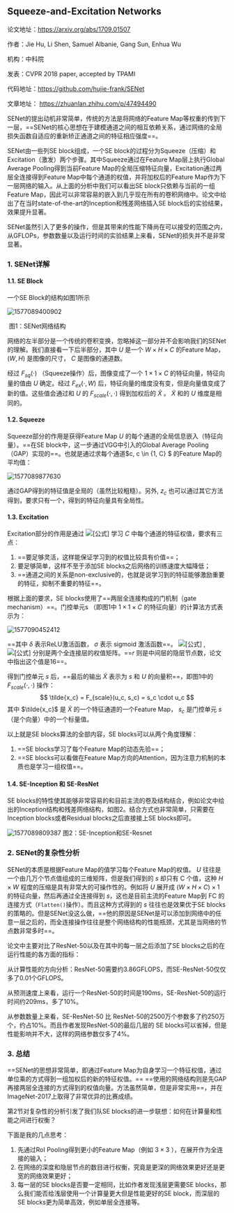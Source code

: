 ## Squeeze-and-Excitation Networks

论文地址：https://arxiv.org/abs/1709.01507

作者：Jie Hu, Li Shen, Samuel Albanie, Gang Sun, Enhua Wu

机构：中科院

发表：CVPR 2018 paper, accepted by TPAMI

代码地址：https://github.com/hujie-frank/SENet

文章地址： https://zhuanlan.zhihu.com/p/47494490



SENet的提出动机非常简单，传统的方法是将网络的Feature Map等权重的传到下一层，==SENet的核心思想在于建模通道之间的相互依赖关系，通过网络的全局损失函数自适应的重新矫正通道之间的特征相应强度==。

SENet由一些列SE block组成，一个SE block的过程分为Squeeze（压缩）和Excitation（激发）两个步骤。其中Squeeze通过在Feature Map层上执行Global Average Pooling得到当前Feature Map的全局压缩特征向量，Excitation通过两层全连接得到Feature Map中每个通道的权值，并将加权后的Feature Map作为下一层网络的输入。从上面的分析中我们可以看出SE block只依赖与当前的一组Feature Map，因此可以非常容易的嵌入到几乎现在所有的卷积网络中。论文中给出了在当时state-of-the-art的Inception和残差网络插入SE block后的实验结果，效果提升显著。

SENet虽然引入了更多的操作，但是其带来的性能下降尚在可以接受的范围之内，从GFLOPs，参数数量以及运行时间的实验结果上来看，SENet的损失并不是非常显著。

### 1. SENet详解

#### 1.1. SE Block

一个SE Block的结构如图1所示

![1577089400902](C:\Users\j00496872\Desktop\Notes\raw_images\1577089400902.png)

​																		图1：SENet网络结构

网络的左半部分是一个传统的卷积变换，忽略掉这一部分并不会影响我们的SENet的理解。我们直接看一下后半部分，其中 $U$ 是一个 $W\times H \times C$ 的Feature Map， $(W , H)$  是图像的尺寸， $C$ 是图像的通道数。

经过 $F_{sq}(\cdot)$ （Squeeze操作）后，图像变成了一个 $1\times 1 \times C$ 的特征向量，特征向量的值由 $U$ 确定。经过  $F_{ex}(\cdot, W)$ 后，特征向量的维度没有变，但是向量值变成了新的值。这些值会通过和  $U$ 的 $F_{scale}(\cdot,\cdot )$ 得到加权后的 $\tilde{X}$ 。 $\tilde{X}$ 和的 $U$ 维度是相同的。

#### 1.2. Squeeze

Squeeze部分的作用是获得Feature Map $U$ 的每个通道的全局信息嵌入（特征向量）。==在SE block中，这一步通过VGG中引入的Global Average Pooling（GAP）实现的==。也就是通过求每个通道$c, c \in {1, C} $ 的Feature Map的平均值：

![1577089877630](C:\Users\j00496872\Desktop\Notes\raw_images\1577089877630.png)

通过GAP得到的特征值是全局的（虽然比较粗糙）。另外, $z_c$ 也可以通过其它方法得到，要求只有一个，得到的特征向量具有全局性。

#### 1.3. Excitation

Excitation部分的作用是通过 ![[公式]](https://www.zhihu.com/equation?tex=z_c) 学习 $C$ 中每个通道的特征权值，要求有三点：

1. ==要足够灵活，这样能保证学习到的权值比较具有价值==；
2. 要足够简单，这样不至于添加SE blocks之后网络的训练速度大幅降低；
3. ==通道之间的关系是non-exclusive的，也就是说学习到的特征能够激励重要的特征，抑制不重要的特征==。

根据上面的要求，SE blocks使用了==两层全连接构成的门机制（gate mechanism）==。门控单元s （即图1中 $1\times 1 \times C$ 的特征向量）的计算法方式表示为：

![1577090452412](C:\Users\j00496872\Desktop\Notes\raw_images\1577090452412.png)

==其中 $\delta$ 表示ReLU激活函数， $\sigma$  表示 sigmoid 激活函数==。 ![[公式]](https://www.zhihu.com/equation?tex=%5Cmathbf%7BW%7D_1+%5Cin+%5Cmathbb%7BR%7D%5E%7B%5Cfrac%7BC%7D%7Br%7D%5Ctimes+C%7D) , ![[公式]](https://www.zhihu.com/equation?tex=%5Cmathbf%7BW%7D_2+%5Cin+%5Cmathbb%7BR%7D%5E%7BC%5Ctimes%5Cfrac%7BC%7D%7Br%7D%7D) 分别是两个全连接层的权值矩阵。==$r$  则是中间层的隐层节点数，论文中指出这个值是16==。

得到门控单元  $s$  后，==最后的输出  $\tilde{X}$ 表示为  $s$  和 $U$ 的向量积==，即图1中的  $F_{scale}(\cdot,\cdot )$  操作：
$$
\tilde{x_c} = F_{scale}(u_c, s_c) = s_c \cdot u_c
$$
其中 $\tilde{x_c}$ 是 $\tilde{X}$ 的一个特征通道的一个Feature Map，  $s_c$  是门控单元  $s$  （是个向量）中的一个标量值。

以上就是SE blocks算法的全部内容，SE blocks可以从两个角度理解：

1. ==SE blocks学习了每个Feature Map的动态先验==；
2. ==SE blocks可以看做在Feature Map方向的Attention，因为注意力机制的本质也是学习一组权值==。

#### 1.4. SE-Inception 和 SE-ResNet

SE blocks的特性使其能够非常容易的和目前主流的卷及结构结合，例如论文中给出的Inception结构和残差网络结构，如图2。结合方式也非常简单，只需要在Inception blocks或者Residual blocks之后直接接上SE blocks即可。

![1577089809387](C:\Users\j00496872\Desktop\Notes\raw_images\1577089809387.png)																			图2：SE-Inception和SE-Resnet

### 2. SENet的复杂性分析

SENet的本质是根据Feature Map的值学习每个Feature Map的权值。 $U$  往往是一个由几万个节点值组成的三维矩阵，但是我们得到的 $s$ 却只有 C 个值，这种 $H \times W$ 程度的压缩是具有非常大的可操作性的。例如将 $U$ 展开成 $(W \times H \times C) \times 1$  的特征向量，然后再通过全连接得到 $s$，这也是目前主流的Feature Map到 FC 的连接方式（`Flatten()`操作）。而且这种方式得到的  $s$ 往往也是效果优于SE blocks的策略的。但是SENet没这么做，==他的原因是SENet是可以添加到网络中的任意一层之后的，而全连接操作往往是整个网络结构的性能瓶颈，尤其是当网络的节点数非常多时==。

论文中主要对比了ResNet-50以及在其中的每一层之后添加了SE blocks之后的在运行性能的各方面的指标：

从计算性能的方向分析：ResNet-50需要约3.86GFLOPS，而SE-ResNet-50仅仅多了0.01个GFLOPS。

从预测速度上来看，运行一个ResNet-50的时间是190ms，SE-ResNet-50的运行时间约209ms，多了10%。

从参数数量上来看，SE-ResNet-50 比 ResNet-50的2500万个参数多了约250万个，约占10%。而且作者发现ResNet-50的最后几层的 SE blocks可以省掉，但是性能影响并不大，这样的网络参数仅多了4%。

### 3. 总结

==SENet的思想非常简单，即通过Feature Map为自身学习一个特征权值，通过单位乘的方式得到一组加权后的新的特征权值。== ==使用的网络结构则是先GAP再接两层全连接的方式得到的权值向量。方法虽然简单，但是非常实用==，并在ImageNet-2017上取得了非常优异的比赛成绩。

第2节对复杂性的分析引发了我们队SE blocks的进一步联想：如何在计算量和性能之间进行权衡？

下面是我的几点思考：

1. 先通过RoI Pooling得到更小的Feature Map（例如 $3 \times 3$ ），在展开作为全连接的输入；
2. 在网络的深度和隐层节点的数目进行权衡，究竟是更深的网络效果更好还是更宽的网络效果更好；
3. 每一层的SE blocks是否要一定相同，比如作者发现浅层更需要SE blocks，那么我们能否给浅层使用一个计算量更大但是性能更好的SE block，而深层的SE blocks更为简单高效，例如单层全连接等。